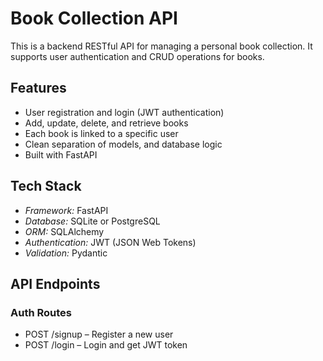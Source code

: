 # Book Collection API

This is a backend RESTful API for managing a personal book collection. It supports user authentication and CRUD operations for books.

## Features

- User registration and login (JWT authentication)
- Add, update, delete, and retrieve books
- Each book is linked to a specific user
- Clean separation of models, and database logic
- Built with FastAPI

## Tech Stack

- *Framework:* FastAPI
- *Database:* SQLite or PostgreSQL
- *ORM:* SQLAlchemy
- *Authentication:* JWT (JSON Web Tokens)
- *Validation:* Pydantic

## API Endpoints

### Auth Routes
- POST /signup – Register a new user
- POST /login – Login and get JWT token
